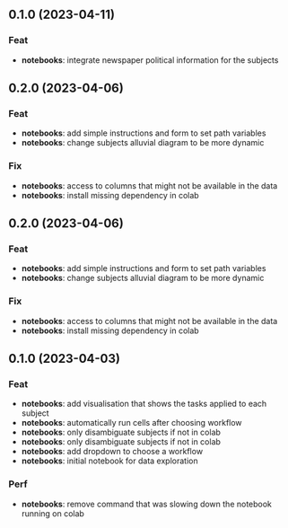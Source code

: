 ## 0.1.0 (2023-04-11)

### Feat

- **notebooks**: integrate newspaper political information for the subjects

## 0.2.0 (2023-04-06)

### Feat

- **notebooks**: add simple instructions and form to set path variables
- **notebooks**: change subjects alluvial diagram to be more dynamic

### Fix

- **notebooks**: access to columns that might not be available in the data
- **notebooks**: install missing dependency in colab

## 0.2.0 (2023-04-06)

### Feat

- **notebooks**: add simple instructions and form to set path variables
- **notebooks**: change subjects alluvial diagram to be more dynamic

### Fix

- **notebooks**: access to columns that might not be available in the data
- **notebooks**: install missing dependency in colab

## 0.1.0 (2023-04-03)

### Feat

- **notebooks**: add visualisation that shows the tasks applied to each subject
- **notebooks**: automatically run cells after choosing workflow
- **notebooks**: only disambiguate subjects if not in colab
- **notebooks**: only disambiguate subjects if not in colab
- **notebooks**: add dropdown to choose a workflow
- **notebooks**: initial notebook for data exploration

### Perf

- **notebooks**: remove command that was slowing down the notebook running on colab
